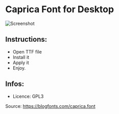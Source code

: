 # Caprica Font for Desktop

<img src="https://image.ibb.co/hJvX3A/Screenshot-20181029-171238.png" alt="Screenshot">

## Instructions:
- Open TTF file
- Install it
- Apply it
- Enjoy.

## Infos:
- Licence: GPL3

Source: https://blogfonts.com/caprica.font
